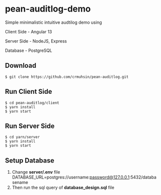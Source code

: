 # pean-auditlog-demo
Simple minimalistic intuitive audtilog demo using

Client Side - Angular 13

Server Side - NodeJS, Express

Database - PostgreSQL

## Download
``` shell
$ git clone https://github.com/crmuhsin/pean-auditlog.git
```

## Run Client Side
``` shell
$ cd pean-auditlog/client
$ yarn install
$ yarn start
```

## Run Server Side
``` shell
$ cd yarn/server
$ yarn install
$ yarn start
```

## Setup Database
1. Change **server/.env** file
DATABASE_URL=postgres://username:password@127.0.0.1:5432/databasename
2. Then run the sql query of **database_design.sql** file

